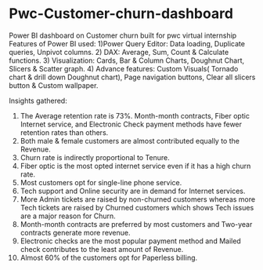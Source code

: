 # Pwc-Customer-churn-dashboard
Power BI dashboard on Customer churn built for pwc virtual internship
Features of Power BI used:
1)Power Query Editor: Data loading, Duplicate queries, Unpivot columns.
2) DAX: Average, Sum, Count & Calculate functions.
3) Visualization: Cards, Bar & Column Charts, Doughnut Chart, Slicers & Scatter graph.
4) Advance features: Custom Visuals( Tornado chart & drill down Doughnut chart), Page navigation buttons, Clear all slicers button & Custom wallpaper.

Insights gathered:
1) The Average retention rate is 73%. Month-month contracts, Fiber optic Internet service, and Electronic Check payment methods have fewer retention rates than others.
2) Both male & female customers are almost contributed equally to the Revenue.
3) Churn rate is indirectly proportional to Tenure.
4) Fiber optic is the most opted internet service even if it has a high churn rate.
5) Most customers opt for single-line phone service.
6) Tech support and Online security are in demand for Internet services.
7) More Admin tickets are raised by non-churned customers whereas more Tech tickets are raised by Churned customers which shows Tech issues are a major reason for Churn.
8) Month-month contracts are preferred by most customers and Two-year contracts generate more revenue.
9) Electronic checks are the most popular payment method and Mailed check contributes to the least amount of Revenue.
10) Almost 60% of the customers opt for Paperless billing.
